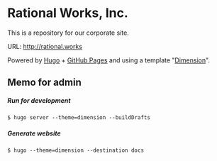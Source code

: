 # Rational Works, Inc.

This is a repository for our corporate site.

URL: http://rational.works

Powered by [Hugo](https://gohugo.io/) + [GitHub Pages](https://pages.github.com/) and using a template "[Dimension](http://themes.gohugo.io/dimension/)". 

## Memo for admin

##### Run for development

```
$ hugo server --theme=dimension --buildDrafts
```

##### Generate website

```
$ hugo --theme=dimension --destination docs
```
